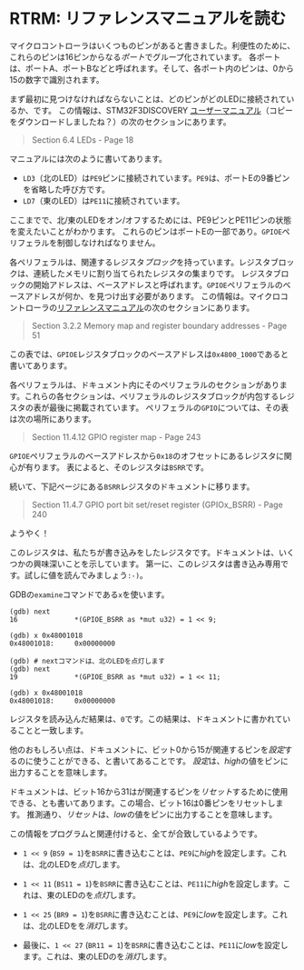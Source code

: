 <!-- # RTRM: Reading The Reference Manual -->

# RTRM: リファレンスマニュアルを読む

<!-- 
I mentioned that the microcontroller has several pins. For convenience, these pins are grouped in
*ports* of 16 pins. Each port is named with a letter: Port A, Port B, etc. and the pins within each
port are named with numbers from 0 to 15.
 -->

マイクロコントローラはいくつものピンがあると書きました。利便性のために、これらのピンは16ピンからなる*ポート*でグループ化されています。
各ポートは、ポートA、ポートBなどと呼ばれます。そして、各ポート内のピンは、0から15の数字で識別されます。

<!-- 
The first thing we have to find out is which pin is connected to which LED. This information is in
the STM32F3DISCOVERY [User Manual] (You downloaded a copy, right?). In this particular section:
 -->

まず最初に見つけなければならないことは、どのピンがどのLEDに接続されているか、です。
この情報は、STM32F3DISCOVERY [ユーザーマニュアル]（コピーをダウンロードしましたね？）の次のセクションにあります。

<!-- [User Manual]: http://www.st.com/resource/en/user_manual/dm00063382.pdf -->

[ユーザーマニュアル]: http://www.st.com/resource/en/user_manual/dm00063382.pdf

> Section 6.4 LEDs - Page 18

<!-- The manual says: -->

マニュアルには次のように書いてあります。

<!-- 
- `LD3`, the North LED, is connected to the pin `PE9`. `PE9` is the short form of: Pin 9 on Port E.
- `LD7`, the East LED, is connected to the pin `PE11`.
 -->

- `LD3`（北のLED）は`PE9`ピンに接続されています。`PE9`は、ポートEの9番ピンを省略した呼び方です。
- `LD7`（東のLED）は`PE11`に接続されています。

<!-- 
Up to this point, we know that we want to change the state of the pins PE9 and PE11 to turn the
North/East LEDs on/off. These pins are part of Port E so we'll have to deal with the `GPIOE`
peripheral.
 -->

ここまでで、北/東のLEDをオン/オフするためには、PE9ピンとPE11ピンの状態を変えたいことがわかります。
これらのピンはポートEの一部であり。`GPIOE`ペリフェラルを制御しなければなりません。

<!-- 
Each peripheral has a register *block* associated to it. A register block is a collection of
registers allocated in contiguous memory. The address at which the register block starts is known as
its base address. We need to figure out what's the base address of the `GPIOE` peripheral. That
information is in the following section of the microcontroller [Reference Manual]:
 -->

各ペリフェラルは、関連するレジスタ*ブロック*を持っています。レジスタブロックは、連続したメモリに割り当てられたレジスタの集まりです。
レジスタブロックの開始アドレスは、ベースアドレスと呼ばれます。`GPIOE`ペリフェラルのベースアドレスが何か、を見つけ出す必要があります。
この情報は。マイクロコントローラの[リファレンスマニュアル]の次のセクションにあります。

<!-- [Reference Manual]: http://www.st.com/resource/en/reference_manual/dm00043574.pdf -->

[リファレンスマニュアル]: http://www.st.com/resource/en/reference_manual/dm00043574.pdf

> Section 3.2.2 Memory map and register boundary addresses - Page 51

<!-- The table says that base address of the `GPIOE` register block is `0x4800_1000`. -->

この表では、`GPIOE`レジスタブロックのベースアドレスは`0x4800_1000`であると書いてあります。

<!-- 
Each peripheral also has its own section in the documentation. Each of these sections ends with a
table of the registers that the peripheral's register block contains. For the `GPIO` family of
peripheral, that table is in:
 -->

各ペリフェラルは、ドキュメント内にそのペリフェラルのセクションがあります。これらの各セクションは、ペリフェラルのレジスタブロックが内包するレジスタの表が最後に掲載されています。
ペリフェラルの`GPIO`については、その表は次の場所にあります。

> Section 11.4.12 GPIO register map - Page 243

<!-- 
We are interested in the register that's at an offset of `0x18` from the base address of the `GPIOE`
peripheral. According to the table, that would be the register `BSRR`.
 -->

`GPIOE`ペリフェラルのベースアドレスから`0x18`のオフセットにあるレジスタに関心が有ります。
表によると、そのレジスタは`BSRR`です。

<!-- Now we need to jump to the documentation of that particular register. It's a few pages above in: -->

続いて、下記ページにある`BSRR`レジスタのドキュメントに移ります。

> Section 11.4.7 GPIO port bit set/reset register (GPIOx_BSRR) - Page 240

<!-- Finally! -->

ようやく！

<!-- 
This is the register we were writing to. The documentation says some interesting things. First, this
register is write only ... so let's try reading its value `:-)`.
 -->

このレジスタは、私たちが書き込みをしたレジスタです。ドキュメントは、いくつかの興味深いことを示しています。
第一に、このレジスタは書き込み専用です。試しに値を読んでみましょう`:-)`。

<!-- 
We'll use GDB's `examine` command: `x`.
 -->

GDBの`examine`コマンドである`x`を使います。

```
(gdb) next
16              *(GPIOE_BSRR as *mut u32) = 1 << 9;

(gdb) x 0x48001018
0x48001018:     0x00000000

(gdb) # nextコマンドは、北のLEDを点灯します
(gdb) next
19              *(GPIOE_BSRR as *mut u32) = 1 << 11;

(gdb) x 0x48001018
0x48001018:     0x00000000
```

<!-- Reading the register returns `0`. That matches what the documentation says. -->

レジスタを読み込んだ結果は、`0`です。この結果は、ドキュメントに書かれていることと一致します。

<!-- 
The other thing that the documentation says is that the bits 0 to 15 can be used to *set* the
corresponding pin. That is bit 0 sets the pin 0. Here, *set* means outputting a *high* value on
the pin.
 -->

他のおもしろい点は、ドキュメントに、ビット0から15が関連するピンを*設定*するのに使うことができる、と書いてあることです。
*設定*は、*high*の値をピンに出力することを意味します。

<!-- 
The documentation also says that bits 16 to 31 can be used to *reset* the corresponding pin. In this
case, the bit 16 resets the pin number 0. As you may guess, *reset* means outputting a *low* value
on the pin.
 -->

ドキュメントは、ビット16から31はが関連するピンを*リセット*するために使用できる、とも書いてあります。この場合、ビット16は0番ピンをリセットします。
推測通り、*リセット*は、*low*の値をピンに出力することを意味します。

<!-- Correlating that information with our program, all seems to be in agreement: -->

この情報をプログラムと関連付けると、全てが合致しているようです。

<!-- 
- Writing `1 << 9` (`BS9 = 1`)  to `BSRR`  sets `PE9` *high*. That turns the North LED *on*.

- Writing `1 << 11` (`BS11 = 1`) to `BSRR` sets `PE11` *high*. That turns the East LED *on*.

- Writing `1 << 25` (`BR9 = 1`) to `BSRR` sets `PE9` *low*. That turns the North LED *off*.

- Finally, writing `1 << 27` (`BR11 = 1`) to `BSRR` sets `PE11` *low*. That turns the East LED *off*.
 -->

- `1 << 9` (`BS9 = 1`)を`BSRR`に書き込むことは、`PE9`に*high*を設定します。これは、北のLEDを*点灯*します。

- `1 << 11` (`BS11 = 1`)を`BSRR`に書き込むことは、`PE11`に*high*を設定します。これは、東のLEDのを*点灯*します。

- `1 << 25` (`BR9 = 1`)を`BSRR`に書き込むことは、`PE9`に*low*を設定します。これは、北のLEDをを*消灯*します。

- 最後に、`1 << 27` (`BR11 = 1`)を`BSRR`に書き込むことは、`PE11`に*low*を設定します。これは、東のLEDのを*消灯*します。